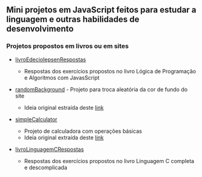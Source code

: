 ## Mini projetos em JavaScript feitos para estudar a linguagem e outras habilidades de desenvolvimento

### Projetos propostos em livros ou em sites

- [livroEdecioIepsenRespostas](https://github.com/rmelojefferson/progChallenges/tree/main/livroEdecioIepsenRespostas)
  - Respostas dos exercícios propostos no livro Lógica de Programação e Algoritmos com JavasScript
- [randomBackground](https://rmelojefferson.github.io/progChallenges/randomBackground/) - Projeto para troca aleatória da cor de fundo do site
  - Ideia original estraída deste [link](https://vannilla-js-basic-project-1-background-color.netlify.app/)
- [simpleCalculator](https://rmelojefferson.github.io/progChallenges/simpleCalculator/)
  - Projeto de calculadora com operações básicas
  - Ideia original extraída deste [link](https://jsbeginners.com/calculator-javascript-project/)

- [livroLinguagemCRespostas](https://github.com/rmelojefferson/progChallenges/tree/main/livroLinguageCCompletaDescomplicada)
  - Respostas dos exercícios propostos no livro Linguagem C completa e descomplicada

